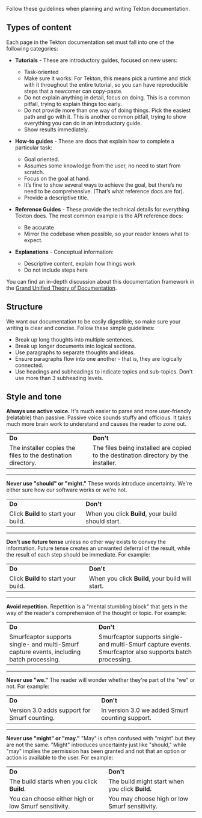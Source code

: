 <!--
---
title: "Content guidelines"
linkTitle: "Content guidelines"
weight: 1
description: >
  Content guidelines for Tekton documentation
---
-->

Follow these guidelines when planning and writing Tekton documentation. 

## Types of content

Each page in the Tekton documentation set must fall into one of the following categories:

+   **Tutorials** - These are introductory guides, focused on new users:
    - Task-oriented
    - Make sure it works: For Tekton, this means pick a runtime and stick with it
      throughout the entire tutorial, so you can have reproducible steps that a
      newcomer can copy-paste.
    - Do not explain anything in detail, focus on doing. This is a common
      pitfall, trying to explain things too early.
    - Do not provide more than one way of doing things. Pick the easiest path and
      go with it. This is another common pitfall, trying to show everything you
      can do in an introductory guide.
    - Show results immediately.

+   **How-to guides** - These are docs that explain how to complete a particular task:
    - Goal oriented.
    - Assumes some knowledge from the user, no need to start from scratch.
    - Focus on the goal at hand.
    - It’s fine to show several ways to achieve the goal, but there’s no need to
      be comprehensive. (That’s what reference docs are for). 
    - Provide a descriptive title.

+   **Reference Guides** - These provide the technical details for everything
    Tekton does. The most common example is the API reference docs:
    - Be accurate
    - Mirror the codebase when possible, so your reader knows what to expect.

+   **Explanations** - Conceptual information:
    - Descriptive content, explain how things work
    - Do not include steps here

You can find an in-depth discussion about this documentation framework in the
[Grand Unified Theory of Documentation](https://diataxis.fr/).

## Structure

We want our documentation to be easily digestible, so make sure your writing is clear and concise.
Follow these simple guidelines:

*   Break up long thoughts into multiple sentences.
*   Break up longer documents into logical sections.
*   Use paragraphs to separate thoughts and ideas.
*   Ensure paragraphs flow into one another - that is, they are logically connected.
*   Use headings and subheadings to indicate topics and sub-topics. Don't use
    more than 3 subheading levels.

## Style and tone

**Always use active voice.** It's much easier to parse and more user-friendly
(relatable) than passive. Passive voice sounds stuffy and officious. It takes
much more brain work to understand and causes the reader to zone out.

<table>
  <tr>
   <td><strong>Do</strong>
   </td>
   <td><strong>Don't</strong>
   </td>
  </tr>
  <tr>
   <td>The installer copies the files to the destination directory.
   </td>
   <td>The files being installed are copied to the destination directory by the installer.
   </td>
  </tr>
</table>

---

**Never use "should" or "might."** These words introduce uncertainty. We're
either sure how our software works or we're not.

<table>
  <tr>
   <td><strong>Do</strong>
   </td>
   <td><strong>Don't</strong>
   </td>
  </tr>
  <tr>
   <td>Click <strong>Build</strong> to start your build.
   </td>
   <td>When you click <strong>Build</strong>, your build should start.
   </td>
  </tr>
</table>

---

**Don't use future tense** unless no other way exists to convey the information.
Future tense creates an unwanted deferral of the result, while the result of
each step should be immediate. For example:

<table>
  <tr>
   <td><strong>Do</strong>
   </td>
   <td><strong>Don't</strong>
   </td>
  </tr>
  <tr>
   <td>Click <strong>Build</strong> to start your build.
   </td>
   <td>When you click <strong>Build</strong>, your build will start.
   </td>
  </tr>
</table>

---

**Avoid repetition.** Repetition is a "mental stumbling block" that gets in the
way of the reader's comprehension of the thought or topic. For example:

<table>
  <tr>
   <td><strong>Do</strong>
   </td>
   <td><strong>Don't</strong>
   </td>
  </tr>
  <tr>
   <td>Smurfcaptor supports single- and multi-Smurf capture events, including batch processing.
   </td>
   <td>Smurfcaptor supports single- and multi-Smurf capture events. Smurfcaptor also supports batch processing.
   </td>
  </tr>
</table>

---

**Never use "we."** The reader will wonder whether they're part of the "we" or
not. For example:

<table>
  <tr>
   <td><strong>Do</strong>
   </td>
   <td><strong>Don't</strong>
   </td>
  </tr>
  <tr>
   <td>Version 3.0 adds support for Smurf counting.
   </td>
   <td>In version 3.0 we added Smurf counting support.
   </td>
  </tr>
</table>

---

**Never use "might" or "may."** "May" is often confused with "might" but they
are not the same. "Might" introduces uncertainty just like "should," while "may"
implies the permission has been granted and not that an option or action is
available to the user. For example:

<table>
  <tr>
   <td><strong>Do</strong>
   </td>
   <td><strong> Don't</strong>
   </td>
  </tr>
  <tr>
   <td>The build starts when you click <strong>Build</strong>.
   </td>
   <td>The build might start when you click <strong>Build.</strong>
   </td>
  </tr>
  <tr>
   <td>You can choose either high or low Smurf sensitivity.
   </td>
   <td>You may choose high or low Smurf sensitivity.
   </td>
  </tr>
</table>


